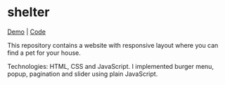 # shelter

[Demo](https://shrai-dev.github.io/shelter/shelter/pages/main/index.html) | [Code](https://github.com/Shrai-dev/shelter/tree/shelter)

This repository contains a website with responsive layout where you can find a pet for your house.

Technologies: HTML, CSS and JavaScript. I implemented burger menu, popup, pagination and slider using plain JavaScript.

